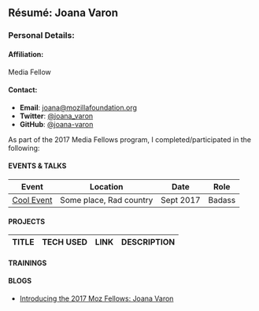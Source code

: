 ## Résumé: Joana Varon	

### Personal Details:

#### Affiliation:
Media Fellow

#### Contact:
* **Email**: [joana@mozillafoundation.org](mailto:joana@mozillafoundation.org)
* **Twitter**: [@joana_varon](https://twitter.com/joana_varon)
* **GitHub**: [@joana-varon](https://github.com/joana-varon)

As part of the 2017 Media Fellows program, I completed/participated in the following:

#### EVENTS & TALKS

Event | Location | Date | Role
----- | -------- | ---- | -----
[Cool Event](URL) | Some place, Rad country | Sept 2017 | Badass  


#### PROJECTS
TITLE | TECH USED | LINK | DESCRIPTION
----- | --------- | ---- | ------------

#### TRAININGS
  
#### BLOGS
* [Introducing the 2017 Moz Fellows: Joana Varon](https://medium.com/read-write-participate/mozilla-announces-15-new-fellows-for-science-advocacy-and-media-1bff27e97fc7)